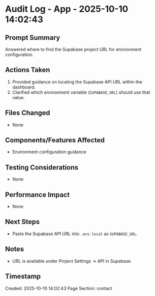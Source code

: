 # Audit Log - App - 2025-10-10 14:02:43

## Prompt Summary

Answered where to find the Supabase project URL for environment configuration.

## Actions Taken

1. Provided guidance on locating the Supabase API URL within the dashboard.
2. Clarified which environment variable (`SUPABASE_URL`) should use that value.

## Files Changed

- None

## Components/Features Affected

- Environment configuration guidance

## Testing Considerations

- None

## Performance Impact

- None

## Next Steps

- Paste the Supabase API URL into `.env.local` as `SUPABASE_URL`.

## Notes

- URL is available under Project Settings → API in Supabase.

## Timestamp

Created: 2025-10-10 14:02:43
Page Section: contact
